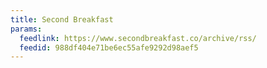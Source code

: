 ```yaml
---
title: Second Breakfast
params:
  feedlink: https://www.secondbreakfast.co/archive/rss/
  feedid: 988df404e71be6ec55afe9292d98aef5
---
```

